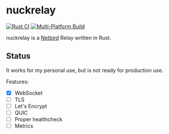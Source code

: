 # nuckrelay

[![Rust CI](https://github.com/iwanbk/nuckrelay/actions/workflows/rust.yml/badge.svg)](https://github.com/iwanbk/nuckrelay/actions/workflows/rust.yml)
[![Multi-Platform Build](https://github.com/iwanbk/nuckrelay/actions/workflows/multi-platform.yml/badge.svg)](https://github.com/iwanbk/nuckrelay/actions/workflows/multi-platform.yml)

nuckrelay is a [Netbird](https://github.com/netbirdio/netbird) Relay written in Rust.

## Status

It works for my personal use, but is not ready for production use.

Features:
- [x] WebSocket
- [ ] TLS
- [ ] Let's Encrypt
- [ ] QUIC
- [ ] Proper healthcheck
- [ ] Metrics
